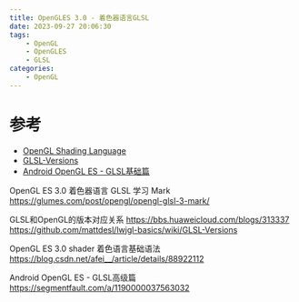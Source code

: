 ```yaml
---
title: OpenGLES 3.0 - 着色器语言GLSL
date: 2023-09-27 20:06:30
tags:
    - OpenGL
    - OpenGLES
    - GLSL
categories:
    - OpenGL
---
```




# 参考
* [OpenGL Shading Language](https://www.khronos.org/opengl/wiki/OpenGL_Shading_Language)
* [GLSL-Versions](https://github.com/mattdesl/lwjgl-basics/wiki/GLSL-Versions)
* [Android OpenGL ES - GLSL基础篇](https://segmentfault.com/a/1190000037495091)

OpenGL ES 3.0 着色器语言 GLSL 学习 Mark
https://glumes.com/post/opengl/opengl-glsl-3-mark/

GLSL和OpenGL的版本对应关系
https://bbs.huaweicloud.com/blogs/313337
https://github.com/mattdesl/lwjgl-basics/wiki/GLSL-Versions

OpenGL ES 3.0 shader 着色语言基础语法
https://blog.csdn.net/afei__/article/details/88922112

Android OpenGL ES - GLSL高级篇
https://segmentfault.com/a/1190000037563032